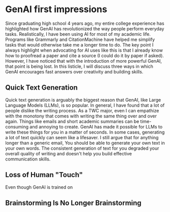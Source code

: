 # GenAI first impressions

Since graduating high school 4 years ago,
my entire college experience has highlighted how GenAI has revolutionized the way people perform everyday tasks.
Realistically, I have been using AI for most of my academic life.
Programs like Grammarly and CitationMachine have helped me simplify tasks that would otherwise take me a longer time to do.
The key point I always highlight when advocating for AI uses like this is that
I already know how to proofread a paper and cite a source (I could do it by paper if asked).
However, I have noticed that with the introduction of more powerful GenAI, that point is being lost.
In this listicle, I will discuss three ways in which GenAI encourages fast answers over creativity and building skills.

## Quick Text Generation

Quick text generation is arguably the biggest reason that GenAI, like Large Language Models (LLMs), is so popular.
In general, I have found that a lot of people dislike the writing process.
As a TWC major, even I can empathize with the monotony that comes with writing the same thing over and over again.
Things like emails and short academic summaries can be time-consuming and annoying to create.
GenAI has made it possible for LLMs to write these things for you in a matter of seconds. 
In some cases, generating a lot of text quickly can seem like a lifesaver.
I still argue that for anything longer than a generic email,
You should be able to generate your own text in your own words.
The consistent generation of text for you degraded your overall quality of writing
and doesn't help you build effective communication skills.

## Loss of Human "Touch"

Even though GenAI is trained on 

## Brainstorming Is No Longer Brainstorming
